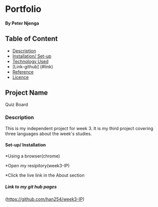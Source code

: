 # Portfolio

#### By Peter Njenga

## Table of Content

- [Description](#description)
- [Installation/ Set-up](#Installation)
- [Technology Used](#technology-used)
- [Link-github] (#link)
- [Reference](#reference)
- [Licence](#licence)

## Project Name

Quiz Board

### Description

This is my independent project for week 3. It is my third project covering three languages about the week's studies.

#### Set-up/ Installation

*Using a browser(chrome)

*Open my resipitory(week3-IP)

*Click the live link in the About section

##### Link to my git hub pages

(https://github.com/han254/week3-IP)
